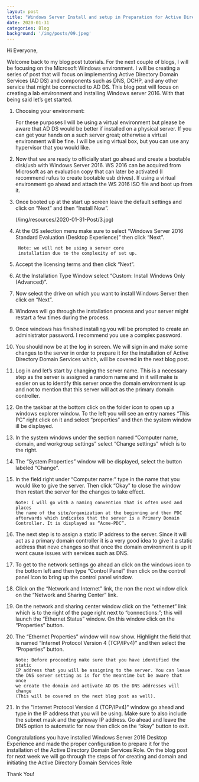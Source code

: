 ```yaml
---
layout: post
title: "Windows Server Install and setup in Preparation for Active Directory Install "
date: 2020-01-31
categories: Blog
background: '/img/posts/09.jpeg'
---
```


Hi Everyone,

Welcome back to my blog post tutorials. For the next couple of blogs, I will be focusing on the
Microsoft Windows environment. I will be creating a series of post that will focus on implementing
Active Directory Domain Services (AD DS) and components such as DNS, DCHP, and any other service that
might be connected to AD DS. This blog post will focus on creating a lab environment and installing
Windows server 2016. With that being said let’s get started.

1. Choosing your environment:

    For these purposes I will be using a virtual environment but please be aware that AD DS would be
    better if installed on a physical server. If you can get your hands on a such server great;
    otherwise a virtual environment will be fine. I will be using virtual box, but you can use any
    hypervisor that you would like.

2. Now that we are ready to officially start go ahead and create a bootable disk/usb with Windows
   Server 2016. WS 2016 can be acquired  from Microsoft as an evaluation copy that can later be
   activated (I recommend rufus to create bootable usb drives). If using a virtual environment go
   ahead and attach the WS 2016 ISO file and boot up from it. 

3. Once booted up at the start up screen leave the default settings and click on “Next” and
   then “Install Now”.
   
   (/img/resources/2020-01-31-Post/3.jpg)

4. At the OS selection menu make sure to select “Windows Server 2016 Standard Evaluation
   (Desktop Experience)” then click “Next”. 
   
        Note: we will not be using a server core
        installation due to the complexity of set up. 

5. Accept the licensing terms and then click “Next”.

6. At the Installation Type Window select “Custom: Install Windows Only (Advanced)”.

7. Now select the drive on which you want to install Windows Server then click on “Next”.

8. Windows will go through the installation process and your server might restart a few
   times during the process.

9. Once windows has finished installing you will be prompted to create an administrator
   password. I recommend you use a complex password.

10. You should now be at the log in screen. We will sign in and make some changes to the
    server in order to prepare it for the installation of Active Directory Domain Services
    which, will be covered in the next blog post.

11. Log in and let’s start by changing the server name. This is a necessary step as the
    server is assigned a random name and in it will make is easier on us to identify this
    server once the domain environment is up and not to mention that this server will act
    as the primary domain controller.

12. On the taskbar at the bottom click on the folder icon to open up a windows explorer
    window. To the left you will see an entry names “This PC” right click on it and
    select “properties” and then the system window ill be displayed.

13. In the system windows under the section named “Computer name, domain, and workgroup
    settings” select “Change settings” which is to the right.

14. The “System Properties” window will be displayed, select the button labeled “Change”.

15. In the field right under “Computer name:” type in the name that you would like to
    give the server. Then click “Okay” to close the window then restart the server for
    the changes to take effect.

        Note: I will go with a naming convention that is often used and places 
        the name of the site/organization at the beginning and then PDC 
        afterwards which indicates that the server is a Primary Domain 
        Controller. It is displayed as “Acme-PDC”. 

16. The next step is to assign a static IP address to the server. Since it will act as a
    primary domain controller it is a very good idea to give it a static address that neve
    changes so that once the domain environment is up it wont cause issues with services
    such as DNS. 

17.	To get to the network settings go ahead an click on the windows icon to the bottom left
    and then type “Control Panel” then click on the control panel Icon to bring up the control
    panel window.

18.	Click on the “Network and Internet” link, the non the next window click on the “Network
    and Sharing Center” link.

19.	On the network and sharing center window click on the “ethernet” link which is to the right
    of the page right next to “connections:”; this will launch the “Ethernet Status” window. On
    this window click on the “Properties” button.

20.	The “Ethernet Properties” window will now show. Highlight the field that is named “Internet
     Protocol Version 4 (TCP/IPv4)” and then select the “Properties” button.

        Note: Before proceeding make sure that you have identified the static 
        IP address that you will be assigning to the server. You can leave 
        the DNS server setting as is for the meantime but be aware that once 
        we create the domain and activate AD DS the DNS addresses will change
        (This will be covered on the next blog post as well).

21. In the "Internet Protocol Version 4 (TCP/IPv4)" window go ahead and type in the IP address that 
    you will be using. Make sure to also include the subnet mask and the gateway IP address. Go ahead 
    and leave the DNS option to automatic for now then click on the “okay” button to exit.


Congratulations you have installed Windows Server 2016 Desktop Experience and made the proper configuration 
to prepare it for the installation of the Active Directory Domain Services Role. On the blog post for next 
week we will go through the steps of for creating and domain and initiating the Active Directory Domain 
Services Role

Thank You!
